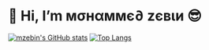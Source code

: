 # 👋 Hi, I’m мσнαммє∂ zєвιи 😎

[![mzebin's GitHub stats](https://github-readme-stats.vercel.app/api?username=mzebin&count_private=true&border_radius=20&show_icons=true&theme=dracula)](https://github.com/anuraghazra/github-readme-stats)
[![Top Langs](https://github-readme-stats.vercel.app/api/top-langs/?username=mzebin&count_private=true&border_radius=20&show_icons=true&theme=dracula)](https://github.com/anuraghazra/github-readme-stats)
